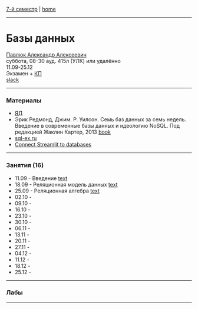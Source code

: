 [7-й семестр](../2021_2022_7_sem.md) | [home](../README.md)
____________________________________
# Базы данных
[Павлюк Александр Алексеевич](https://www.linkedin.com/in/alexander-pavlyuk-a1695664/) \
суббота, 08-30 ауд. 415л (УЛК) или удалённо\
11.09-25.12 \
Экзамен + [КП](db_cp.md) \
[slack](https://app.slack.com/client/TTSV91XT9/C02E7FG9604)
____________________________________
### Материалы

* [ЯД](https://disk.yandex.ru/d/oOuH2kERvVcuNw)
* Эрик Редмонд, Джим. Р. Уилсон. Семь баз данных за семь недель. Введение в современные базы данных и идеологию NoSQL. Под редакцией Жаклин Картер, 2013 [book](https://drive.google.com/file/d/1ZRBn9_tf77ISGha8mKHGitLjCoXKW_T6/view?usp=drivesdk)
* [sql-ex.ru](http://sql-ex.ru)
* [Connect Streamlit to databases](https://docs.streamlit.io/en/latest/tutorial/databases.html)
____________________________________
### Занятия (16)

* 11.09 - Введение [text](https://docs.google.com/document/d/1l9pf9AYoadHAU-m3ltP02Hnj4B-qSGDZ/edit?usp=sharing&ouid=104125706664287786699&rtpof=true&sd=true)
* 18.09 - Реляционная модель данных [text](https://docs.google.com/document/d/1l9pf9AYoadHAU-m3ltP02Hnj4B-qSGDZ/edit?usp=sharing&ouid=104125706664287786699&rtpof=true&sd=true)
* 25.09 - Реляционная алгебра [text](https://docs.google.com/document/d/1_rxWTTrr6TsyncvnZz5VrVTjw2tBDa2G/edit?usp=drivesdk&ouid=104125706664287786699&rtpof=true&sd=true)
* 02.10 - 
* 09.10 - 
* 16.10 - 
* 23.10 - 
* 30.10 - 
* 06.11 - 
* 13.11 - 
* 20.11 - 
* 27.11 - 
* 04.12 - 
* 11.12 - 
* 18.12 - 
* 25.12 - 
____________________________________
### Лабы



____________________________________
